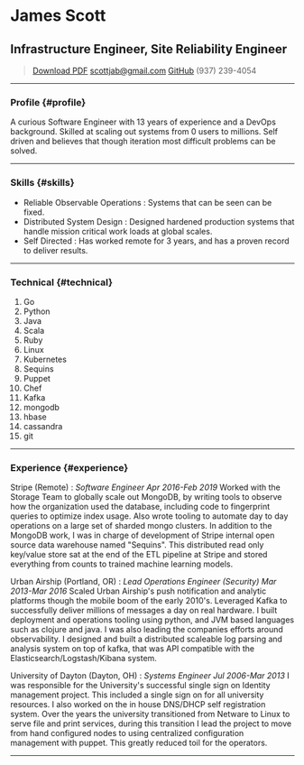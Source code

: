 # James Scott
## Infrastructure Engineer, Site Reliability Engineer

> [Download PDF](resume.pdf)
> [scottjab@gmail.com](mailto:scottjab@gmail.com)
> [GitHub](https://github.com/scottjab)
> (937) 239-4054

------

### Profile {#profile}

A curious Software Engineer with 13 years of experience and a DevOps  background. Skilled at scaling out systems from 0 users to millions. Self driven and believes that though iteration most difficult problems can be solved. 

------

### Skills {#skills}
* Reliable Observable Operations
  : Systems that can be seen can be fixed.
* Distributed System Design
  : Designed hardened production systems that handle mission critical work loads at global scales. 
* Self Directed
  : Has worked remote for 3 years, and has a proven record to deliver results.

------

### Technical {#technical}

1. Go
1. Python
1. Java
1. Scala
1. Ruby
1. Linux
1. Kubernetes
1. Sequins
1. Puppet
1. Chef
1. Kafka 
1. mongodb
1. hbase
1. cassandra
1. git

------

### Experience {#experience}

Stripe (Remote)
: *Software Engineer*
  _Apr 2016-Feb 2019_
  Worked with the Storage Team to globally scale out MongoDB, by writing tools to observe how the organization used the database, including code to fingerprint queries to optimize index usage. Also wrote tooling to automate day to day operations on a large set of sharded mongo clusters.  In addition to the MongoDB work, I was in charge of development of Stripe internal open source data warehouse named "Sequins".  This distributed read only key/value store sat at the end of the ETL pipeline at Stripe and stored everything from counts to trained machine learning models. 

Urban Airship (Portland, OR)
: *Lead Operations Engineer (Security)*
  _Mar 2013-Mar 2016_
  Scaled Urban Airship's push notification and analytic platforms though the mobile boom of the early 2010's. Leveraged Kafka to successfully deliver millions of messages a day on real hardware. I built deployment and operations tooling using python, and JVM based languages such as clojure and java.  I was also leading the companies efforts around observability.  I designed and built a distributed scaleable log parsing and analysis system on top of kafka, that was API compatible with the Elasticsearch/Logstash/Kibana system.

University of Dayton (Dayton, OH)
: *Systems Engineer* 
  _Jul 2006-Mar 2013_
  I was responsible for the University's successful single sign on Identity management project.  This included a single sign on for all university resources.  I also worked on the in house DNS/DHCP self registration system.  Over the years the university transitioned from Netware to Linux to serve file and print services, during this transition I lead the project to move from hand configured nodes to using centralized configuration management with puppet.  This greatly reduced toil for the operators. 

------
